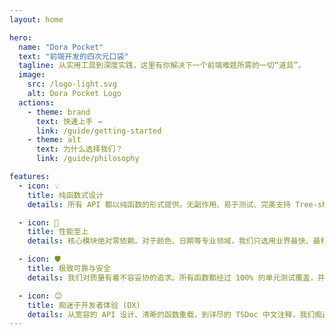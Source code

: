 ```yaml
---
layout: home

hero:
  name: "Dora Pocket"
  text: "前端开发的四次元口袋"
  tagline: 从实用工具到深度实践，这里有你解决下一个前端难题所需的一切“道具”。
  image:
    src: /logo-light.svg
    alt: Dora Pocket Logo
  actions:
    - theme: brand
      text: 快速上手 →
      link: /guide/getting-started
    - theme: alt
      text: 为什么选择我们？
      link: /guide/philosophy

features:
  - icon: 💡
    title: 纯函数式设计
    details: 所有 API 都以纯函数的形式提供。无副作用、易于测试、完美支持 Tree-shaking，确保你的项目轻盈、可靠。

  - icon: 🚀
    title: 性能至上
    details: 核心模块绝对零依赖。对于颜色、日期等专业领域，我们只选用业界最快、最科学的底层引擎，并为你封装好。

  - icon: 🛡️
    title: 极致可靠与安全
    details: 我们对质量有着不容妥协的追求。所有函数都经过 100% 的单元测试覆盖，并遵循严格的错误处理规范，确保你的应用在生产环境中稳定、可预测地运行。

  - icon: 😊
    title: 痴迷于开发者体验 (DX)
    details: 从宽容的 API 设计、清晰的函数重载，到详尽的 TSDoc 中文注释，我们痴迷于每一个能让开发者更快乐、更高效的细节。
---
```

